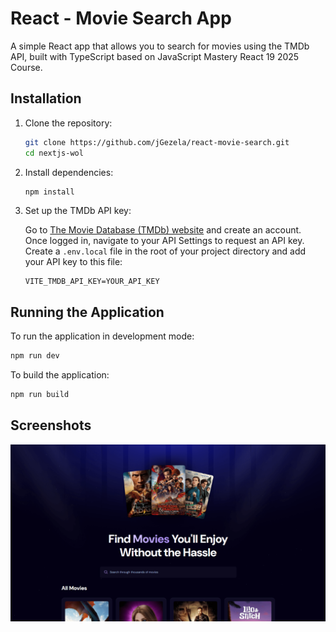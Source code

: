 # React - Movie Search App

A simple React app that allows you to search for movies using the TMDb API, built with TypeScript based on JavaScript Mastery React 19 2025 Course.

## Installation

1. Clone the repository:

   ```sh
   git clone https://github.com/jGezela/react-movie-search.git
   cd nextjs-wol
   ```

2. Install dependencies:

   ```sh
   npm install
   ```

3. Set up the TMDb API key:

   Go to [The Movie Database (TMDb) website](https://www.themoviedb.org/) and create an account. Once logged in, navigate to your API Settings to request an API key. Create a `.env.local` file in the root of your project directory and add your API key to this file:
   
   ```
   VITE_TMDB_API_KEY=YOUR_API_KEY
   ```

## Running the Application

To run the application in development mode:

```sh
npm run dev
```

To build the application:

```sh
npm run build
```

## Screenshots

![](/.github/screenshots/home-page.png)
